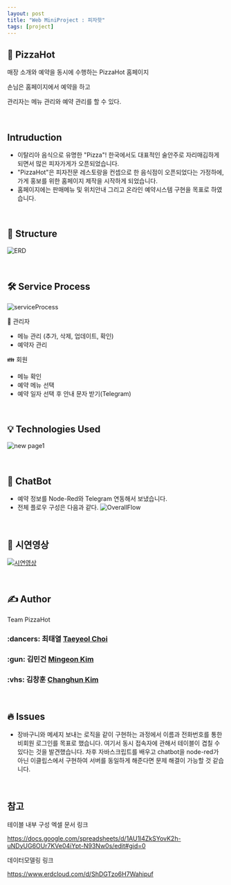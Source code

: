 ```yaml
---
layout: post
title: "Web MiniProject : 피자핫"
tags: [project]
---
```

## :pizza: PizzaHot

매장 소개와 예약을 동시에 수행하는 PizzaHot 홈페이지

손님은 홈페이지에서 예약을 하고

관리자는 메뉴 관리와 예약 관리를 할 수 있다.

<br>

## Intruduction
- 이탈리아 음식으로 유명한 "Pizza"! 한국에서도 대표적인 술안주로 자리매김하게 되면서 많은 피자가게가 오픈되었습니다.
- "PizzaHot"은 피자전문 레스토랑을 컨셉으로 한 음식점이 오픈되었다는 가정하에, 가게 홍보를 위한 홈페이지 제작을 시작하게 되었습니다.
- 홈페이지에는 판매메뉴 및 위치안내 그리고 온라인 예약시스템 구현을 목표로 하였습니다.

<br>

## :eyes: Structure
![ERD](https://user-images.githubusercontent.com/72329183/103186507-17078e00-4904-11eb-950b-395b6766f0c8.PNG)

<br>

## :hammer_and_wrench: Service Process
![serviceProcess](https://user-images.githubusercontent.com/72329183/103187885-892ea180-4909-11eb-8b38-70907afca962.PNG)

:closed_lock_with_key: 관리자
  - 메뉴 관리 (추가, 삭제, 업데이트, 확인)
  - 예약자 관리

:family: 회원
  - 메뉴 확인
  - 예약 메뉴 선택
  - 예약 일자 선택 후 안내 문자 받기(Telegram)

<br>

## 💡 Technologies Used
![new page1](https://i.imgur.com/0D3JHvS.jpg)

<br>

## 🤖 ChatBot
  - 예약 정보를 Node-Red와 Telegram 연동해서 보냈습니다.
  - 전체 플로우 구성은 다음과 같다.
  ![OverallFlow](https://user-images.githubusercontent.com/58159833/103186112-972cf400-4902-11eb-95e5-22bfbf89a0be.PNG)

<br>

## :movie_camera: 시연영상
[![시연영상](https://img.youtube.com/vi/l624RcGCe2M/0.jpg)](https://www.youtube.com/embed/l624RcGCe2M)

<br>

## ✍️ Author
 Team PizzaHot
 
 <h3>:dancers: 최태열 <a href="https://github.com/ta-ye">Taeyeol Choi</a> </h3>
 <h3>:gun: 김민건 <a href="https://github.com/alsrjs2441">Mingeon Kim</a> </h3>
 <h3>:vhs: 김창훈 <a href="https://github.com/bbiku">Changhun Kim</a> </h3>
  
<br>

## 🔥 Issues
  - 장바구니와 메세지 보내는 로직을 같이 구현하는 과정에서 이름과 전화번호를 통한 비회원 로그인를 목표로 했습니다.
    여기서 동시 접속자에 관해서 테이블이 겹칠 수 있다는 것을 발견했습니다. 
    차후 자바스크립트를 배우고 chatbot을 node-red가 아닌 이클립스에서 구현하여 서버를 동일하게 해준다면 문제 해결이 가능할 것 같습니다.

<br>

## 참고
테이블 내부 구성 엑셀 문서 링크

https://docs.google.com/spreadsheets/d/1AU1l4ZkSYovK2h-uNDyUG6OUr7KVe04iYpt-N93Nw0s/edit#gid=0

데이터모델링 링크

https://www.erdcloud.com/d/ShDGTzo6H7Wahipuf
